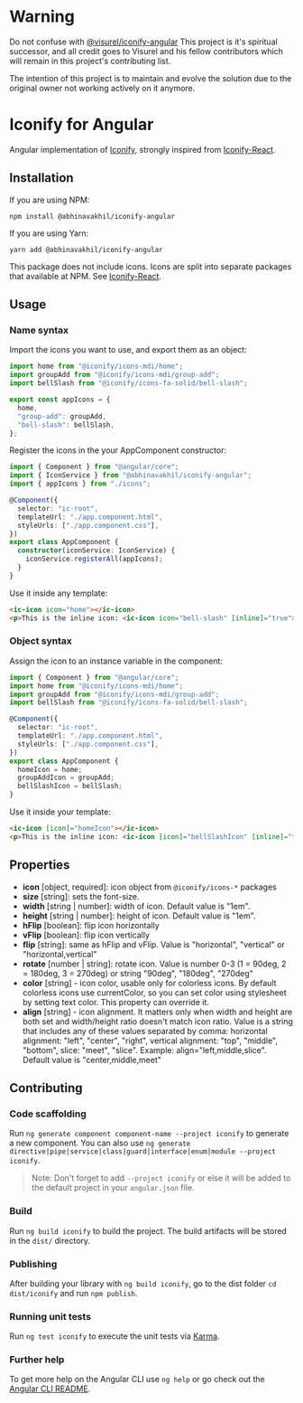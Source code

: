 # Warning 

Do not confuse with [@visurel/iconify-angular](https://www.npmjs.com/package/@visurel/iconify-angular) This project is it's spiritual successor, and all credit goes to Visurel and his fellow contributors which will remain in this project's contributing list.

The intention of this project is to maintain and evolve the solution due to the original owner not working actively on it anymore.

# Iconify for Angular

Angular implementation of [Iconify](https://github.com/iconify/iconify), strongly inspired from [Iconify-React](https://github.com/iconify/iconify-react#icon-packages).

## Installation

If you are using NPM:

`npm install @abhinavakhil/iconify-angular`

If you are using Yarn:

`yarn add @abhinavakhil/iconify-angular`

This package does not include icons. Icons are split into separate packages that available at NPM. See [Iconify-React](https://github.com/iconify/iconify-react#icon-packages).

## Usage

### Name syntax

Import the icons you want to use, and export them as an object:

```typescript
import home from "@iconify/icons-mdi/home";
import groupAdd from "@iconify/icons-mdi/group-add";
import bellSlash from "@iconify/icons-fa-solid/bell-slash";

export const appIcons = {
  home,
  "group-add": groupAdd,
  "bell-slash": bellSlash,
};
```

Register the icons in the your AppComponent constructor:

```typescript
import { Component } from "@angular/core";
import { IconService } from "@abhinavakhil/iconify-angular";
import { appIcons } from "./icons";

@Component({
  selector: "ic-root",
  templateUrl: "./app.component.html",
  styleUrls: ["./app.component.css"],
})
export class AppComponent {
  constructor(iconService: IconService) {
    iconService.registerAll(appIcons);
  }
}
```

Use it inside any template:

```html
<ic-icon icon="home"></ic-icon>
<p>This is the inline icon: <ic-icon icon="bell-slash" [inline]="true"></ic-icon></p>
```

### Object syntax

Assign the icon to an instance variable in the component:

```typescript
import { Component } from "@angular/core";
import home from "@iconify/icons-mdi/home";
import groupAdd from "@iconify/icons-mdi/group-add";
import bellSlash from "@iconify/icons-fa-solid/bell-slash";

@Component({
  selector: "ic-root",
  templateUrl: "./app.component.html",
  styleUrls: ["./app.component.css"],
})
export class AppComponent {
  homeIcon = home;
  groupAddIcon = groupAdd;
  bellSlashIcon = bellSlash;
}
```

Use it inside your template:

```html
<ic-icon [icon]="homeIcon"></ic-icon>
<p>This is the inline icon: <ic-icon [icon]="bellSlashIcon" [inline]="true"></ic-icon></p>
```

## Properties

- **icon** [object, required]: icon object from `@iconify/icons-*` packages
- **size** [string]: sets the font-size.
- **width** [string | number]: width of icon. Default value is "1em".
- **height** [string | number]: height of icon. Default value is "1em".
- **hFlip** [boolean]: flip icon horizontally
- **vFlip** [boolean]: flip icon vertically
- **flip** [string]: same as hFlip and vFlip. Value is "horizontal", "vertical" or "horizontal,vertical"
- **rotate** [number | string]: rotate icon. Value is number 0-3 (1 = 90deg, 2 = 180deg, 3 = 270deg) or string "90deg", "180deg", "270deg"
- **color** [string] - icon color, usable only for colorless icons. By default colorless icons use currentColor, so you can set color using stylesheet by setting text color. This property can override it.
- **align** [string] - icon alignment. It matters only when width and height are both set and width/height ratio doesn't match icon ratio. Value is a string that includes any of these values separated by comma: horizontal alignment: "left", "center", "right", vertical alignment: "top", "middle", "bottom", slice: "meet", "slice". Example: align="left,middle,slice". Default value is "center,middle,meet"

## Contributing

### Code scaffolding

Run `ng generate component component-name --project iconify` to generate a new component. You can also use `ng generate directive|pipe|service|class|guard|interface|enum|module --project iconify`.

> Note: Don't forget to add `--project iconify` or else it will be added to the default project in your `angular.json` file.

### Build

Run `ng build iconify` to build the project. The build artifacts will be stored in the `dist/` directory.

### Publishing

After building your library with `ng build iconify`, go to the dist folder `cd dist/iconify` and run `npm publish`.

### Running unit tests

Run `ng test iconify` to execute the unit tests via [Karma](https://karma-runner.github.io).

### Further help

To get more help on the Angular CLI use `ng help` or go check out the [Angular CLI README](https://github.com/angular/angular-cli/blob/master/README.md).
